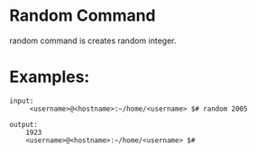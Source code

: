 # Random Command 

random command is creates random integer.


# Examples:

```
input:
     <username>@<hostname>:~/home/<username> $# random 2005
     
output:
    1923
    <username>@<hostname>:~/home/<username> $#
```
